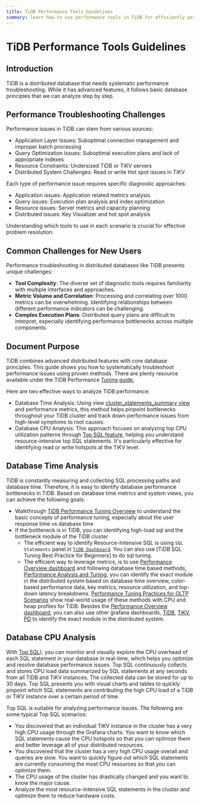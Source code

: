 ```yaml
---
title: TiDB Performance Tools Guidelines
summary: learn how to use performance tools in TiDB for efficiently performance troubleshooting 
---
```


# TiDB Performance Tools Guidelines

## Introduction

TiDB is a distributed database that needs systematic performance troubleshooting. While it has advanced features, it follows basic database principles that we can analyze step by step.

## Performance Troubleshooting Challenges

Performance issues in TiDB can stem from various sources:

- Application Layer Issues: Suboptimal connection management and improper batch processing
- Query Optimization Issues: Suboptimal execution plans and lack of appropriate indexes
- Resource Constraints: Undersized TiDB or TiKV servers
- Distributed System Challenges: Read or write Hot spot issues in TiKV

Each type of performance issue requires specific diagnostic approaches:

- Application issues: Application related metrics analysis
- Query issues: Execution plan analysis and index optimization
- Resource issues: Server metrics and capacity planning
- Distributed issues: Key Visualizer and hot spot analysis

Understanding which tools to use in each scenario is crucial for effective problem resolution.

## Common Challenges for New Users

Performance troubleshooting in distributed databases like TiDB presents unique challenges:

- **Tool Complexity**: The diverse set of diagnostic tools requires familiarity with multiple interfaces and approaches.
- **Metric Volume and Correlation**: Processing and correlating over 1000 metrics can be overwhelming. Identifying relationships between different performance indicators can be challenging.
- **Complex Execution Plans**: Distributed query plans are difficult to interpret, especially identifying performance bottlenecks across multiple components. 

## Document Purpose

TiDB combines advanced distributed features with core database principles. This guide shows you how to systematically troubleshoot performance issues using proven methods. There are plenty resource available under the TiDB Performance [Tuning guide](/performance-tuning-overview.md), 

Here are two effective ways to analyze TiDB performance:

- Database Time Analysis: Using view [cluster_statements_summary view](/statement-summary-tables.md##the-cluster-tables-for-statement-summary) and performance metrics, this method helps pinpoint bottlenecks throughout your TiDB cluster and track down performance issues from high-level symptoms to root causes.
- Database CPU Analysis: This approach focuses on analyzing top CPU utilization patterns through [Top SQL feature](/dashboard/top-sql.md), helping you understand resource-intensive top SQL statements. It's particularly effective for identifying read or write hotspots at the TiKV level.


## Database Time Analysis

TiDB is constantly measuring and collecting SQL processing paths and database time. Therefore, it is easy to identify database performance bottlenecks in TiDB. Based on database time metrics and system views, you can achieve the following goals: 

- Walkthrough [TiDB Performance Tuning Overview](/performance-tuning-overview.md) to understand the basic concepts of performance tuning, especially about the user response time vs database time
- If the bottleneck is in TiDB, you can identifying high-load sql and the bottleneck module of the TiDB cluster
    - The efficient way to identify Resource-Intensive SQL is using `SQL Statements` panel in [`TiDB Dashboard`](/dashboard/dashboard-overview.md#show-a-list-of-execution-information-of-all-sql-statements). You can also use [TiDB SQL Tuning Best Practice for Beginners] to do sql tuning.
    - The efficient way to leverage metrics, is to use [Performance Overview dashboard](/grafana-performance-overview-dashboard.md) and following database time based methods, [Performance Analysis and Tuning](/performance-tuning-methods.md), you can identify the exact module in the distributed system based on database time overview, color-based performance data, key metrics, resource utilization, and top-down latency breakdowns. [Performance Tuning Practices for OLTP Scenarios](/performance-tuning-practices.md) show real-world usage of these methods with CPU and heap profiles for TiDB. Besides the [Performance Overview dashboard](/grafana-performance-overview-dashboard.md), you can also use other grafana dashboards, [TiDB](/grafana-tidb-dashboard.md), [TiKV](/grafana-tikv-dashboard.md), [PD](/grafana-pd-dashboard.md) to identify the exact module in the distributed system.

## Database CPU Analysis

With [Top SQL](/dashboard/top-sql.md)), you can monitor and visually explore the CPU overhead of each SQL statement in your database in real-time, which helps you optimize and resolve database performance issues. Top SQL continuously collects and stores CPU load data summarized by SQL statements at any seconds from all TiDB and TiKV instances. The collected data can be stored for up to 30 days. Top SQL presents you with visual charts and tables to quickly pinpoint which SQL statements are contributing the high CPU load of a TiDB or TiKV instance over a certain period of time.

Top SQL is suitable for analyzing performance issues. The following are some typical Top SQL scenarios:

- You discovered that an individual TiKV instance in the cluster has a very high CPU usage through the Grafana charts. You want to know which SQL statements cause the CPU hotspots so that you can optimize them and better leverage all of your distributed resources.
- You discovered that the cluster has a very high CPU usage overall and queries are slow. You want to quickly figure out which SQL statements are currently consuming the most CPU resources so that you can optimize them.
- The CPU usage of the cluster has drastically changed and you want to know the major cause.
- Analyze the most resource-intensive SQL statements in the cluster and optimize them to reduce hardware costs.


